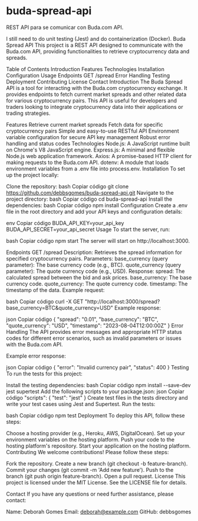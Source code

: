 # buda-spread-api
REST API para se comunicar con Buda.com API.

I still need to do unit testing (Jest) and do containerization (Docker).
Buda Spread API
This project is a REST API designed to communicate with the Buda.com API, providing functionalities to retrieve cryptocurrency data and spreads.

Table of Contents
Introduction
Features
Technologies
Installation
Configuration
Usage
Endpoints
GET /spread
Error Handling
Testing
Deployment
Contributing
License
Contact
Introduction
The Buda Spread API is a tool for interacting with the Buda.com cryptocurrency exchange. It provides endpoints to fetch current market spreads and other related data for various cryptocurrency pairs. This API is useful for developers and traders looking to integrate cryptocurrency data into their applications or trading strategies.

Features
Retrieve current market spreads
Fetch data for specific cryptocurrency pairs
Simple and easy-to-use RESTful API
Environment variable configuration for secure API key management
Robust error handling and status codes
Technologies
Node.js: A JavaScript runtime built on Chrome's V8 JavaScript engine.
Express.js: A minimal and flexible Node.js web application framework.
Axios: A promise-based HTTP client for making requests to the Buda.com API.
dotenv: A module that loads environment variables from a .env file into process.env.
Installation
To set up the project locally:

Clone the repository:
bash
Copiar código
git clone https://github.com/debbsgomes/buda-spread-api.git
Navigate to the project directory:
bash
Copiar código
cd buda-spread-api
Install the dependencies:
bash
Copiar código
npm install
Configuration
Create a .env file in the root directory and add your API keys and configuration details:

env
Copiar código
BUDA_API_KEY=your_api_key
BUDA_API_SECRET=your_api_secret
Usage
To start the server, run:

bash
Copiar código
npm start
The server will start on http://localhost:3000.

Endpoints
GET /spread
Description: Retrieves the spread information for specified cryptocurrency pairs.
Parameters:
base_currency (query parameter): The base currency code (e.g., BTC).
quote_currency (query parameter): The quote currency code (e.g., USD).
Response:
spread: The calculated spread between the bid and ask prices.
base_currency: The base currency code.
quote_currency: The quote currency code.
timestamp: The timestamp of the data.
Example request:

bash
Copiar código
curl -X GET "http://localhost:3000/spread?base_currency=BTC&quote_currency=USD"
Example response:

json
Copiar código
{
  "spread": "0.01",
  "base_currency": "BTC",
  "quote_currency": "USD",
  "timestamp": "2023-08-04T12:00:00Z"
}
Error Handling
The API provides error messages and appropriate HTTP status codes for different error scenarios, such as invalid parameters or issues with the Buda.com API.

Example error response:

json
Copiar código
{
  "error": "Invalid currency pair",
  "status": 400
}
Testing
To run the tests for this project:

Install the testing dependencies:
bash
Copiar código
npm install --save-dev jest supertest
Add the following scripts to your package.json:
json
Copiar código
"scripts": {
    "test": "jest"
}
Create test files in the tests directory and write your test cases using Jest and Supertest.
Run the tests:

bash
Copiar código
npm test
Deployment
To deploy this API, follow these steps:

Choose a hosting provider (e.g., Heroku, AWS, DigitalOcean).
Set up your environment variables on the hosting platform.
Push your code to the hosting platform's repository.
Start your application on the hosting platform.
Contributing
We welcome contributions! Please follow these steps:

Fork the repository.
Create a new branch (git checkout -b feature-branch).
Commit your changes (git commit -m 'Add new feature').
Push to the branch (git push origin feature-branch).
Open a pull request.
License
This project is licensed under the MIT License. See the LICENSE file for details.

Contact
If you have any questions or need further assistance, please contact:

Name: Deborah Gomes
Email: deborah@example.com
GitHub: debbsgomes
